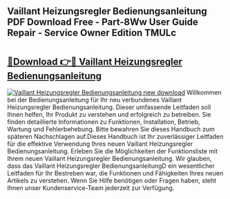 ## Vaillant Heizungsregler Bedienungsanleitung PDF Download Free - Part-8Ww User Guide Repair - Service Owner Edition TMULc

# <h2><a href="http://df0rm0o.blite.top/?on=Vaillant+Heizungsregler+Bedienungsanleitung">🔗Download 👉🔴 Vaillant Heizungsregler Bedienungsanleitung</a></h2>

[![Vaillant Heizungsregler Bedienungsanleitung new download](https://i.imgur.com/lujVjoI.png)](http://df0rm0o.blite.top/?on=Vaillant+Heizungsregler+Bedienungsanleitung)
Willkommen bei der Bedienungsanleitung für Ihr neu verbundenes Vaillant Heizungsregler Bedienungsanleitung. Dieser umfassende Leitfaden soll Ihnen helfen, Ihr Produkt zu verstehen und erfolgreich zu betreiben. Sie finden detaillierte Informationen zu Funktionen, Installation, Betrieb, Wartung und Fehlerbehebung. Bitte bewahren Sie dieses Handbuch zum späteren Nachschlagen auf.Dieses Handbuch ist Ihr zuverlässiger Leitfaden für die effektive Verwendung Ihres neuen Vaillant Heizungsregler Bedienungsanleitung. Erleben Sie die Möglichkeiten der Funktionsliste mit Ihrem neuen Vaillant Heizungsregler Bedienungsanleitung. Wir glauben, dass das Vaillant Heizungsregler BedienungsanleitungD ein wesentlicher Leitfaden für Ihr Bestreben war, die Funktionen und Fähigkeiten Ihres neuen Artikels zu verstehen. Wenn Sie Hilfe benötigen oder Fragen haben, steht Ihnen unser Kundenservice-Team jederzeit zur Verfügung.
